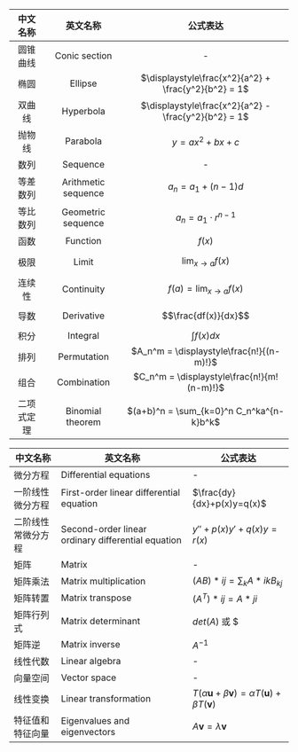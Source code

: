 
| 中文名称 | 英文名称 | 公式表达 |
| :----: | :----: | :----: |
| 圆锥曲线 | Conic section | - |
| 椭圆 | Ellipse | $\displaystyle\frac{x^2}{a^2} + \frac{y^2}{b^2} = 1$ |
| 双曲线 | Hyperbola | $\displaystyle\frac{x^2}{a^2} - \frac{y^2}{b^2} = 1$ |
| 抛物线 | Parabola | $y = ax^2 + bx + c$ |
| 数列 | Sequence | - |
| 等差数列 | Arithmetic sequence | $a_n = a_1 + (n-1)d$ |
| 等比数列 | Geometric sequence | $a_n = a_1\cdot r^{n-1}$ |
| 函数 | Function | $f(x)$ |
| 极限 | Limit | $$\lim_{x\rightarrow a}f(x)$$ |
| 连续性 | Continuity | $$f(a) = \lim_{x \to a}f(x)$$ |
| 导数 | Derivative | $$\frac{df(x)}{dx}$$ |
| 积分 | Integral | $\int f(x)dx$ |
| 排列 | Permutation | $A_n^m = \displaystyle\frac{n!}{(n-m)!}$ |
| 组合 | Combination | $C_n^m = \displaystyle\frac{n!}{m!(n-m)!}$ |
| 二项式定理 | Binomial theorem | $(a+b)^n = \sum_{k=0}^n C_n^ka^{n-k}b^k$ |

| 中文名称 | 英文名称 | 公式表达 |
| ---- | ---- | ---- |
| 微分方程 | Differential equations | - |
| 一阶线性微分方程 | First-order linear differential equation | $\frac{dy}{dx}+p(x)y=q(x)$ |
| 二阶线性常微分方程 | Second-order linear ordinary differential equation | $y''+p(x)y'+q(x)y=r(x)$ |
| 矩阵 | Matrix | - |
| 矩阵乘法 | Matrix multiplication | $(AB)*{ij} = \sum_k A*{ik}B_{kj}$ |
| 矩阵转置 | Matrix transpose | $(A^T)*{ij} = A*{ji}$ |
| 矩阵行列式 | Matrix determinant | $det(A)$ 或 $ |
| 矩阵逆 | Matrix inverse | $A^{-1}$ |
| 线性代数 | Linear algebra | - |
| 向量空间 | Vector space | - |
| 线性变换 | Linear transformation | $T(\alpha\mathbf{u}+\beta\mathbf{v})=\alpha T(\mathbf{u})+\beta T(\mathbf{v})$ |
| 特征值和特征向量 | Eigenvalues and eigenvectors | $A\mathbf{v}=\lambda\mathbf{v}$ |




